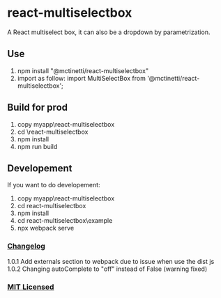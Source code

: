 # react-multiselectbox

A React multiselect box, it can also be a dropdown by parametrization.

## Use
1. npm install "@mctinetti/react-multiselectbox"
2. import as follow:  import MultiSelectBox from '@mctinetti/react-multiselectbox';

## Build for prod
1. copy myapp\react-multiselectbox
2. cd \react-multiselectbox
3. npm install
4. npm run build

## Developement
If you want to do developement:
1. copy myapp\react-multiselectbox
2. cd react-multiselectbox
3. npm install
4. cd react-multiselectbox\example
5. npx webpack serve

### [Changelog](CHANGELOG.md)
1.0.1 Add externals section to webpack due to issue when use the dist js
1.0.2 Changing autoComplete to "off" instead of False (warning fixed)

### [MIT Licensed](LICENSE.md)
